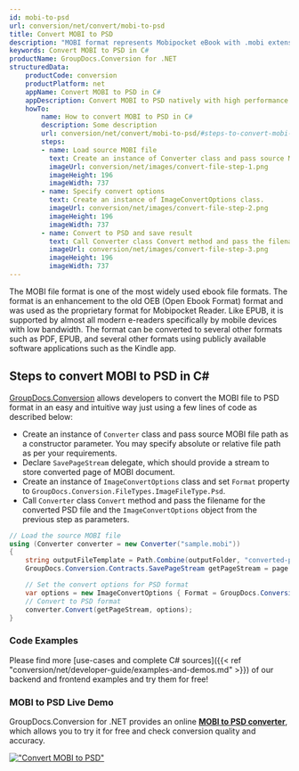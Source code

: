 ```yaml
---
id: mobi-to-psd
url: conversion/net/convert/mobi-to-psd
title: Convert MOBI to PSD
description: "MOBI format represents Mobipocket eBook with .mobi extension. Learn how to convert MOBI to PSD file programmatically in C# language using GroupDocs.Conversion for .NET library."
keywords: Convert MOBI to PSD in C#
productName: GroupDocs.Conversion for .NET
structuredData:
    productCode: conversion
    productPlatform: net
    appName: Convert MOBI to PSD in C#
    appDescription: Convert MOBI to PSD natively with high performance using C# language and server side GroupDocs.Conversion for .NET APIs, without the use of any software like Microsoft or Open Office.
    howTo:
        name: How to convert MOBI to PSD in C# 
        description: Some description
        url: conversion/net/convert/mobi-to-psd/#steps-to-convert-mobi-to-psd-in-c
        steps:
        - name: Load source MOBI file 
          text: Create an instance of Converter class and pass source MOBI file path as a constructor parameter. You may specify absolute or relative file path as per your requirements. 
          imageUrl: conversion/net/images/convert-file-step-1.png
          imageHeight: 196
          imageWidth: 737
        - name: Specify convert options 
          text: Create an instance of ImageConvertOptions class.
          imageUrl: conversion/net/images/convert-file-step-2.png
          imageHeight: 196
          imageWidth: 737
        - name: Convert to PSD and save result 
          text: Call Converter class Convert method and pass the filename for the converted HTML file and the ImageConvertOptions object from the previous step as parameters.
          imageUrl: conversion/net/images/convert-file-step-3.png
          imageHeight: 196
          imageWidth: 737
---
```


The MOBI file format is one of the most widely used ebook file formats. The format is an enhancement to the old OEB (Open Ebook Format) format and was used as the proprietary format for Mobipocket Reader. Like EPUB, it is supported by almost all modern e-readers specifically by mobile devices with low bandwidth. The format can be converted to several other formats such as PDF, EPUB, and several other formats using publicly available software applications such as the Kindle app.

## Steps to convert MOBI to PSD in C#

[GroupDocs.Conversion](https://products.groupdocs.com/conversion/net) allows developers to convert the MOBI file to PSD format in an easy and intuitive way just using a few lines of code as described below:

* Create an instance of `Converter` class and pass source MOBI file path as a constructor parameter. You may specify absolute or relative file path as per your requirements. 
* Declare `SavePageStream` delegate, which should provide a stream to store converted page of MOBI document.
* Create an instance of `ImageConvertOptions` class and set `Format` property to `GroupDocs.Conversion.FileTypes.ImageFileType.Psd`.
* Call `Converter` class `Convert` method and pass the filename for the converted PSD file and the `ImageConvertOptions` object from the previous step as parameters.

```csharp
// Load the source MOBI file
using (Converter converter = new Converter("sample.mobi"))
{
    string outputFileTemplate = Path.Combine(outputFolder, "converted-page-{0}.psd");
    GroupDocs.Conversion.Contracts.SavePageStream getPageStream = page => new FileStream(string.Format(outputFileTemplate, page), FileMode.Create);

    // Set the convert options for PSD format
    var options = new ImageConvertOptions { Format = GroupDocs.Conversion.FileTypes.ImageFileType.Psd };   
    // Convert to PSD format
    converter.Convert(getPageStream, options);
}
```

### Code Examples

Please find more [use-cases and complete C# sources]({{< ref "conversion/net/developer-guide/examples-and-demos.md" >}}) of our backend and frontend examples and try them for free!

### MOBI to PSD Live Demo

GroupDocs.Conversion for .NET provides an online [**MOBI to PSD converter**](https://products.groupdocs.app/conversion/mobi-to-psd), which allows you to try it for free and check conversion quality and accuracy.

[!["Convert MOBI to PSD"](conversion/net/images/convert-to-psd/convert-mobi-to-psd.png)](https://products.groupdocs.app/conversion/mobi-to-psd)